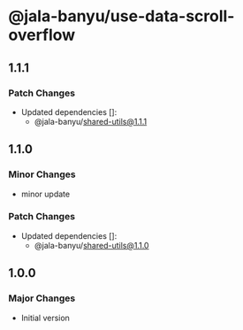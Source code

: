 # @jala-banyu/use-data-scroll-overflow

## 1.1.1

### Patch Changes

- Updated dependencies []:
  - @jala-banyu/shared-utils@1.1.1

## 1.1.0

### Minor Changes

- minor update

### Patch Changes

- Updated dependencies []:
  - @jala-banyu/shared-utils@1.1.0

## 1.0.0

### Major Changes

- Initial version
